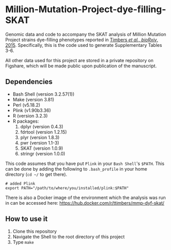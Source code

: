 # Million-Mutation-Project-dye-filling-SKAT

Genomic data and code to accompany the SKAT analysis of Million Mutation Project strains 
dye-filling phenotypes reported in [Timbers *et al., bioRxiv*, 2015](http://dx.doi.org/10.1101/027540).
Specifically, this is the code used to generate Supplementary Tables 3-6.

All other data used for this project are stored in a private repository on Figshare, which will 
be made public upon publication of the manuscript.

## Dependencies

* Bash Shell (version 3.2.57(1))
* Make (version 3.81)
* Perl (v5.18.2)
* Plink (v1.90b3.36)
* R (version 3.2.3)
* R packages: 
	1. dplyr (version 0.4.3)
	2. fdrtool (version 1.2.15)
	3. plyr (version 1.8.3) 
	4. pwr (version 1.1-3)
	5. SKAT (version 1.0.9) 
	6. stringr (version 1.0.0)  

This code assumes that you have put `Plink` in your `Bash Shell`'s `$PATH`. This can be 
done by adding the following to `.bash_profile` in your home directory (`cd ~/` to get 
there).

~~~
# added Plink
export PATH="/path/to/where/you/installed/plink:$PATH"
~~~

There is also a Docker image of the environment which the analysis was run in can be accessed here: https://hub.docker.com/r/ttimbers/mmp-dyf-skat/

## How to use it

1. Clone this repository
2. Navigate the Shell to the root directory of this project
3. Type `make`
